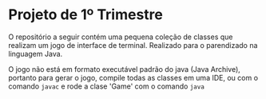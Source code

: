 # Projeto de 1º Trimestre

O repositório a seguir contém uma pequena coleção de classes que realizam um jogo de interface de terminal. Realizado para o parendizado na linguagem Java.

O jogo não está em formato executável padrão do java (Java Archive), portanto
para gerar o jogo, compile todas as classes em uma IDE, ou com o comando `javac` e rode a clase 'Game' com o comando `java`
